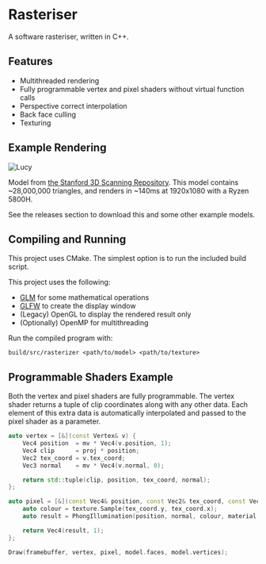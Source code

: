 # Rasteriser

A software rasteriser, written in C++.

## Features

- Multithreaded rendering
- Fully programmable vertex and pixel shaders without virtual function calls
- Perspective correct interpolation
- Back face culling
- Texturing

## Example Rendering

![Lucy](https://user-images.githubusercontent.com/10729925/196252469-40fc87b7-e31b-4231-bdb9-373b81d1b07c.png)

Model from [the Stanford 3D Scanning Repository](https://graphics.stanford.edu/data/3Dscanrep/). This model contains ~28,000,000 triangles, and renders in ~140ms at 1920x1080 with a Ryzen 5800H.

See the releases section to download this and some other example models.

## Compiling and Running

This project uses CMake. The simplest option is to run the included build script.

This project uses the following:
- [GLM](https://github.com/g-truc/glm) for some mathematical operations
- [GLFW](https://www.glfw.org/) to create the display window
- (Legacy) OpenGL to display the rendered result only
- (Optionally) OpenMP for multithreading

Run the compiled program with:

```build/src/rasterizer <path/to/model> <path/to/texture>```

## Programmable Shaders Example

Both the vertex and pixel shaders are fully programmable. The vertex shader returns a tuple of clip coordinates along with any other data. Each element of this extra data is automatically interpolated and passed to the pixel shader as a parameter.

```cpp
auto vertex = [&](const Vertex& v) {
    Vec4 position  = mv * Vec4(v.position, 1);
    Vec4 clip      = proj * position;
    Vec2 tex_coord = v.tex_coord;
    Vec3 normal    = mv * Vec4(v.normal, 0);

    return std::tuple(clip, position, tex_coord, normal);
};

auto pixel = [&](const Vec4& position, const Vec2& tex_coord, const Vec3& normal) {
    auto colour = texture.Sample(tex_coord.y, tex_coord.x);
    auto result = PhongIllumination(position, normal, colour, material, lights);

    return Vec4(result, 1);
};

Draw(framebuffer, vertex, pixel, model.faces, model.vertices);
```
